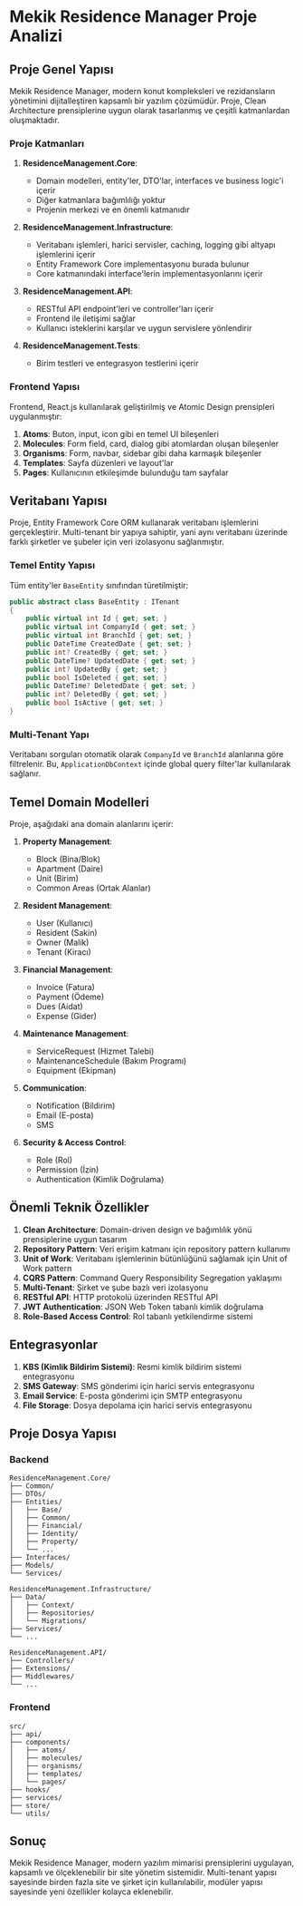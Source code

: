 # Mekik Residence Manager Proje Analizi

## Proje Genel Yapısı

Mekik Residence Manager, modern konut kompleksleri ve rezidansların yönetimini dijitalleştiren kapsamlı bir yazılım çözümüdür. Proje, Clean Architecture prensiplerine uygun olarak tasarlanmış ve çeşitli katmanlardan oluşmaktadır.

### Proje Katmanları

1. **ResidenceManagement.Core**:
   - Domain modelleri, entity'ler, DTO'lar, interfaces ve business logic'i içerir
   - Diğer katmanlara bağımlılığı yoktur
   - Projenin merkezi ve en önemli katmanıdır

2. **ResidenceManagement.Infrastructure**:
   - Veritabanı işlemleri, harici servisler, caching, logging gibi altyapı işlemlerini içerir
   - Entity Framework Core implementasyonu burada bulunur
   - Core katmanındaki interface'lerin implementasyonlarını içerir

3. **ResidenceManagement.API**:
   - RESTful API endpoint'leri ve controller'ları içerir
   - Frontend ile iletişimi sağlar
   - Kullanıcı isteklerini karşılar ve uygun servislere yönlendirir

4. **ResidenceManagement.Tests**:
   - Birim testleri ve entegrasyon testlerini içerir

### Frontend Yapısı

Frontend, React.js kullanılarak geliştirilmiş ve Atomic Design prensipleri uygulanmıştır:

1. **Atoms**: Buton, input, icon gibi en temel UI bileşenleri
2. **Molecules**: Form field, card, dialog gibi atomlardan oluşan bileşenler
3. **Organisms**: Form, navbar, sidebar gibi daha karmaşık bileşenler
4. **Templates**: Sayfa düzenleri ve layout'lar
5. **Pages**: Kullanıcının etkileşimde bulunduğu tam sayfalar

## Veritabanı Yapısı

Proje, Entity Framework Core ORM kullanarak veritabanı işlemlerini gerçekleştirir. Multi-tenant bir yapıya sahiptir, yani aynı veritabanı üzerinde farklı şirketler ve şubeler için veri izolasyonu sağlanmıştır.

### Temel Entity Yapısı

Tüm entity'ler `BaseEntity` sınıfından türetilmiştir:

```csharp
public abstract class BaseEntity : ITenant
{
    public virtual int Id { get; set; }
    public virtual int CompanyId { get; set; }
    public virtual int BranchId { get; set; }
    public DateTime CreatedDate { get; set; }
    public int? CreatedBy { get; set; }
    public DateTime? UpdatedDate { get; set; }
    public int? UpdatedBy { get; set; }
    public bool IsDeleted { get; set; }
    public DateTime? DeletedDate { get; set; }
    public int? DeletedBy { get; set; }
    public bool IsActive { get; set; }
}
```

### Multi-Tenant Yapı

Veritabanı sorguları otomatik olarak `CompanyId` ve `BranchId` alanlarına göre filtrelenir. Bu, `ApplicationDbContext` içinde global query filter'lar kullanılarak sağlanır.

## Temel Domain Modelleri

Proje, aşağıdaki ana domain alanlarını içerir:

1. **Property Management**:
   - Block (Bina/Blok)
   - Apartment (Daire)
   - Unit (Birim)
   - Common Areas (Ortak Alanlar)

2. **Resident Management**:
   - User (Kullanıcı)
   - Resident (Sakin)
   - Owner (Malik)
   - Tenant (Kiracı)

3. **Financial Management**:
   - Invoice (Fatura)
   - Payment (Ödeme)
   - Dues (Aidat)
   - Expense (Gider)

4. **Maintenance Management**:
   - ServiceRequest (Hizmet Talebi)
   - MaintenanceSchedule (Bakım Programı)
   - Equipment (Ekipman)

5. **Communication**:
   - Notification (Bildirim)
   - Email (E-posta)
   - SMS

6. **Security & Access Control**:
   - Role (Rol)
   - Permission (İzin)
   - Authentication (Kimlik Doğrulama)

## Önemli Teknik Özellikler

1. **Clean Architecture**: Domain-driven design ve bağımlılık yönü prensiplerine uygun tasarım
2. **Repository Pattern**: Veri erişim katmanı için repository pattern kullanımı
3. **Unit of Work**: Veritabanı işlemlerinin bütünlüğünü sağlamak için Unit of Work pattern
4. **CQRS Pattern**: Command Query Responsibility Segregation yaklaşımı
5. **Multi-Tenant**: Şirket ve şube bazlı veri izolasyonu
6. **RESTful API**: HTTP protokolü üzerinden RESTful API
7. **JWT Authentication**: JSON Web Token tabanlı kimlik doğrulama
8. **Role-Based Access Control**: Rol tabanlı yetkilendirme sistemi

## Entegrasyonlar

1. **KBS (Kimlik Bildirim Sistemi)**: Resmi kimlik bildirim sistemi entegrasyonu
2. **SMS Gateway**: SMS gönderimi için harici servis entegrasyonu
3. **Email Service**: E-posta gönderimi için SMTP entegrasyonu
4. **File Storage**: Dosya depolama için harici servis entegrasyonu

## Proje Dosya Yapısı

### Backend

```
ResidenceManagement.Core/
├── Common/
├── DTOs/
├── Entities/
│   ├── Base/
│   ├── Common/
│   ├── Financial/
│   ├── Identity/
│   ├── Property/
│   └── ...
├── Interfaces/
├── Models/
└── Services/

ResidenceManagement.Infrastructure/
├── Data/
│   ├── Context/
│   ├── Repositories/
│   └── Migrations/
├── Services/
└── ...

ResidenceManagement.API/
├── Controllers/
├── Extensions/
├── Middlewares/
└── ...
```

### Frontend

```
src/
├── api/
├── components/
│   ├── atoms/
│   ├── molecules/
│   ├── organisms/
│   ├── templates/
│   └── pages/
├── hooks/
├── services/
├── store/
└── utils/
```

## Sonuç

Mekik Residence Manager, modern yazılım mimarisi prensiplerini uygulayan, kapsamlı ve ölçeklenebilir bir site yönetim sistemidir. Multi-tenant yapısı sayesinde birden fazla site ve şirket için kullanılabilir, modüler yapısı sayesinde yeni özellikler kolayca eklenebilir.